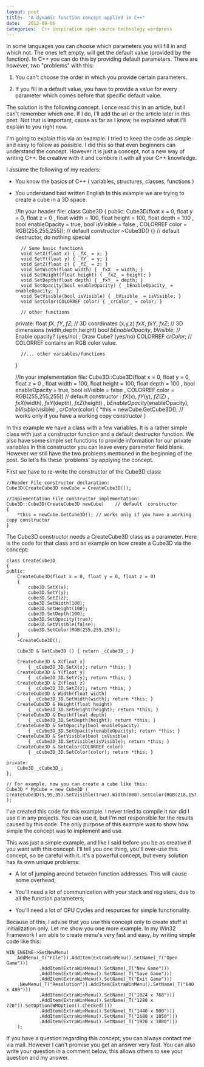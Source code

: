 ```yaml
---
layout: post
title:  "A dynamic function concept applied in C++"
date:   2012-09-06
categories:  C++ inspiration open-source technology wordpress
---
```


In some languages you can choose which parameters you will fill in and which not. The ones left empty, will get the default value (provided by the function). In C++ you can do this by providing default parameters. There are however, two "problems" with this:

1. You can't choose the order in which you provide certain parameters.

1. If you fill in a default value, you have to provide a value for every parameter which comes before that specific default value.

The solution is the following concept. I once read this in an article, but I can't remember which one. If I do, I'll add the url or the article later in this post. Not that is important, cause as far as I know, he explained what I'll explain to you right now.

I'm going to explain this via an example. I tried to keep the code as simple and easy to follow as possible. I did this so that even beginners can understand the concept. However it is just a concept, not a new way of writing C++. Be creative with it and combine it with all your C++ knowledge.

I assume the following of my readers:

+ You know the basics of C++ ( variables, structures, classes, functions )

+ You understand bad written English
In this example we are trying to create a cube in a 3D space.

	//In your header file:
	class Cube3D
	{
	public:
		Cube3D(float x = 0, float y = 0, float z = 0
				, float width = 100, float height = 100, float depth = 100
				, bool enableOpacity = true, bool isVisible = false
				, COLORREF color = RGB(255,255,255)); 		// default constructor
		~Cube3D() {}	// default destructor, do nothing special

		// Some basic functions
		void SetX(float x) { _fX_ = x; } 
		void SetY(float y) { _fY_ = y; } 
		void SetZ(float z) { _fZ_ = z; } 
		void SetWidth(float width) { _fxX_ = width; } 
		void SetHeight(float height) { _fxZ_ = height; } 
		void SetDepth(float depth) { _fxY_ = depth; } 
		void SetOpacity(bool enableOpacity) { _bEnableOpacity_ = enableOpacity; } 
		void SetVisible(bool isVisible) { _bVisible_ = isVisible; } 
		void SetColor(COLORREF color) { _crColor_ = color; } 

		// other functions

	private:
		float _fX_, _fY_, _fZ_, 		// 3D coordinates (x,y,z)
			  _fxX_, _fxY_, _fxZ_;		// 3D dimensions (width,depth,height)
		bool _bEnableOpacity_, _bVisible_;	// Enable opacity? (yes/no) ; Draw Cube? (yes/no)
		COLORREF _crColor_;				// COLORREF contains an RGB color value.

		//... other variables/functions
	}

	//In your implementation file:
	Cube3D::Cube3D(float x = 0, float y = 0, float z = 0
				, float width = 100, float height = 100, float depth = 100
				, bool enableOpacity = true, bool isVisible = false
				, COLORREF color = RGB(255,255,255))	// default  constructor
		: _fX_(x), _fY_(y), _fZ_(Z)
		, _fxX_(width), _fxY_(depth), _fxZ_(height)
		, _bEnableOpacity_(enableOpacity), _bVisible_(visible)
		, _crColor_(color)
	{
		*this = newCube.GetCube3D(); // works only if you have a working copy constructor
	}

In this example we have a class with a few variables. It is a rather simple class with just a constructor function and a default destructor function. We also have some simple set functions to provide information for our private variables In this constructor you can leave every parameter field blank. However we still have the two problems mentioned in the beginning of the post. So let's fix these ‘problems' by applying the concept.

First we have to re-write the constructor of the Cube3D class:

	//Header File constructor declaration:
	Cube3D(CreateCube3D newCube = CreateCube3D()); 	

	//Implementation File constructor implementation:
	Cube3D::Cube3D(CreateCube3D newCube)	// default  constructor
	{
		*this = newCube.GetCube3D(); // works only if you have a working copy constructor
	}

The Cube3D constructor needs a CreateCube3D class as a parameter. Here is the code for that class and an example on how create a Cube3D via the concept:

	class CreateCube3D
	{
	public:
		CreateCube3D(float x = 0, float y = 0, float z = 0)
		{
			cube3D.SetX(x);
			cube3D.SetY(y);
			cube3D.SetZ(z);
			cube3D.SetWidth(100);
			cube3D.SetHeight(100);
			cube3D.SetDepth(100);
			cube3D.SetOpacity(true);
			cube3D.SetVisible(false);
			cube3D.SetColor(RGB(255,255,255));
		}
		~CreateCube3D();

		Cube3D & GetCube3D () { return _cCube3D_; }

		CreateCube3D & X(float x) 
			{ _cCube3D_3D.SetX(x); return *this; } 
		CreateCube3D & Y(float y) 
			{ _cCube3D_3D.SetY(y); return *this; } 
		CreateCube3D & Z(float z) 
			{ _cCube3D_3D.SetZ(z); return *this; } 
		CreateCube3D & Width(float width) 
			{ _cCube3D_3D.SetWidth(width); return *this; } 
		CreateCube3D & Height(float height) 
			{ _cCube3D_3D.SetHeight(height); return *this; } 
		CreateCube3D & Depth(float depth) 
			{ _cCube3D_3D.SetDepth(height); return *this; } 
		CreateCube3D & SetOpacity(bool enableOpacity)
			{ _cCube3D_3D.SetOpacity(enableOpacity); return *this; }
		CreateCube3D & SetVisible(bool isVisible)
			{ _cCube3D_3D.SetVisible(isVisible); return *this; }
		CreateCube3D & SetColor(COLORREF color)
			{ _cCube3D_3D.SetColor(color); return *this; }

	private:
		Cube3D _cCube3D_;
	};

	// For example, now you can create a cube like this:
	Cube3D * MyCube = new Cube3D ( CreateCube3D(5,95,35).SetVisible(true).Width(800).SetColor(RGB(218,157,50))) );

I've created this code for this example. I never tried to compile it nor did I use it in any projects. You can use it, but I'm not responsible for the results caused by this code. The only purpose of this example was to show how simple the concept was to implement and use.

This was just a simple example, and like I said before you be as creative if you want with this concept. I'll tell you one thing, you'll over-use this concept, so be careful with it.  It's a powerful concept, but every solution has its own unique problems:

+ A lot of jumping around between function addresses. This will cause some overhead;

+ You'll need a lot of communication with your stack and registers, due to all the function parameters;

+ You'll need a lot of CPU Cycles and resources for simple functionality.

Because of this, I advise that you use this concept only to create stuff at initialization only. Let me show you one more example. In my Win32 Framework I am able to create menu's very fast and easy, by writing simple code like this:

	WIN_ENGINE->SetNewMenu(
		AddMenu(_T("File")).AddItem(ExtraWinMenu().SetName(_T("Open Game")))
				.AddItem(ExtraWinMenu().SetName(_T("New Game")))
				.AddItem(ExtraWinMenu().SetName(_T("Save Game")))
				.AddItem(ExtraWinMenu().SetName(_T("Exit Game")))
		.NewMenu(_T("Resolution")).AddItem(ExtraWinMenu().SetName(_T("640 x 480")))
				.AddItem(ExtraWinMenu().SetName(_T("1024 x 768")))
				.AddItem(ExtraWinMenu().SetName(_T("1280 x 720")).SetOption(WMOption().Checked()))
				.AddItem(ExtraWinMenu().SetName(_T("1440 x 900")))
				.AddItem(ExtraWinMenu().SetName(_T("1680 x 1050")))
				.AddItem(ExtraWinMenu().SetName(_T("1920 x 1080")))
		);

If you have a question regarding this concept, you can always contact me via mail. However I can't promise you get an answer very fast. You can also write your question in a comment below, this allows others to see your question and my answer.